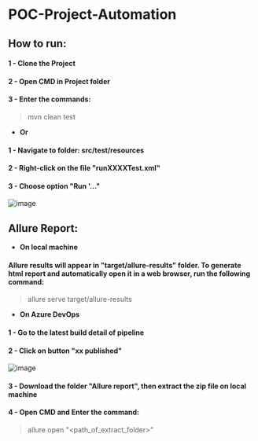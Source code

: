 # POC-Project-Automation

## How to run:
#### 1 - Clone the Project
#### 2 - Open CMD in Project folder
#### 3 - Enter the commands:
> mvn clean test
- **Or**
#### 1 - Navigate to folder: src/test/resources
#### 2 - Right-click on the file "runXXXXTest.xml"
#### 3 - Choose option "Run '..."
![image](https://user-images.githubusercontent.com/76104139/209756047-33f2415b-f8a0-48f6-839f-058dbb138f3b.png)


## Allure Report:
- **On local machine**
#### Allure results will appear in "target/allure-results" folder. To generate html report and automatically open it in a web browser, run the following command:
> allure serve target/allure-results
- **On Azure DevOps**
#### 1 - Go to the latest build detail of pipeline
#### 2 - Click on button "xx published"
![image](https://user-images.githubusercontent.com/76104139/210324427-06aeb143-6b38-43f3-b738-887488646657.png)
#### 3 - Download the folder "Allure report", then extract the zip file on local machine
#### 4 - Open CMD and Enter the command:
> allure open "<path_of_extract_folder>"

